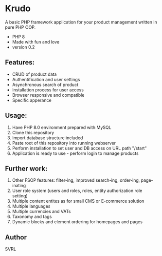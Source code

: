 # Krudo
A basic PHP framework application for your product management written in pure PHP OOP.
- PHP 8
- Made with fun and love
- version 0.2

## Features:
- CRUD of product data
- Authentification and user settings
- Asynchronous search of product
- Installation process for user access
- Browser responsive and compatible
- Specific apperance

## Usage:
1. Have PHP 8.0 environment prepared with MySQL
2. Clone this repository
3. Import database structure included
4. Paste root of this repository into running webserver
5. Perform installation to set user and DB access on URL path "/start"
6. Application is ready to use - perform login to manage products


## Further work:
1. Other FSOP features: filter-ing, improved search-ing, order-ing, page-inating 
2. User role system (users and roles, roles, entity authorization role setting)
3. Multiple content entites as for small CMS or E-commerce solution
4. Multiple languages
5. Multiple currencies and VATs
6. Taxonomy and tags
7. Dynamic blocks and element ordering for homepages and pages



## Author
SVRL